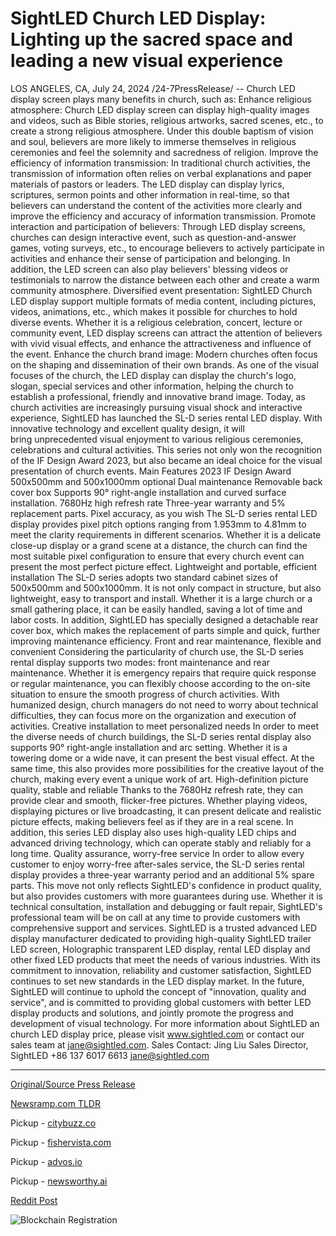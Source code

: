 # SightLED Church LED Display: Lighting up the sacred space and leading a new visual experience

LOS ANGELES, CA, July 24, 2024 /24-7PressRelease/ -- Church LED display screen plays many benefits in church, such as:  Enhance religious atmosphere: Church LED display screen can display high-quality images and videos, such as Bible stories, religious artworks, sacred scenes, etc., to create a strong religious atmosphere. Under this double baptism of vision and soul, believers are more likely to immerse themselves in religious ceremonies and feel the solemnity and sacredness of religion.  Improve the efficiency of information transmission: In traditional church activities, the transmission of information often relies on verbal explanations and paper materials of pastors or leaders. The LED display can display lyrics, scriptures, sermon points and other information in real-time, so that believers can understand the content of the activities more clearly and improve the efficiency and accuracy of information transmission.  Promote interaction and participation of believers: Through LED display screens, churches can design interactive event, such as question-and-answer games, voting surveys, etc., to encourage believers to actively participate in activities and enhance their sense of participation and belonging. In addition, the LED screen can also play believers' blessing videos or testimonials to narrow the distance between each other and create a warm community atmosphere.  Diversified event presentation: SightLED Church LED display support multiple formats of media content, including pictures, videos, animations, etc., which makes it possible for churches to hold diverse events. Whether it is a religious celebration, concert, lecture or community event, LED display screens can attract the attention of believers with vivid visual effects, and enhance the attractiveness and influence of the event.  Enhance the church brand image: Modern churches often focus on the shaping and dissemination of their own brands. As one of the visual focuses of the church, the LED display can display the church's logo, slogan, special services and other information, helping the church to establish a professional, friendly and innovative brand image.  Today, as church activities are increasingly pursuing visual shock and interactive experience, SightLED has launched the SL-D series rental LED display. With innovative technology and excellent quality design, it will bring unprecedented visual enjoyment to various religious ceremonies, celebrations and cultural activities. This series not only won the recognition of the IF Design Award 2023, but also became an ideal choice for the visual presentation of church events.  Main Features 2023 IF Design Award 500x500mm and 500x1000mm optional Dual maintenance Removable back cover box Supports 90° right-angle installation and curved surface installation. 7680Hz high refresh rate Three-year warranty and 5% replacement parts.  Pixel accuracy, as you wish  The SL-D series rental LED display provides pixel pitch options ranging from 1.953mm to 4.81mm to meet the clarity requirements in different scenarios. Whether it is a delicate close-up display or a grand scene at a distance, the church can find the most suitable pixel configuration to ensure that every church event can present the most perfect picture effect.  Lightweight and portable, efficient installation  The SL-D series adopts two standard cabinet sizes of 500x500mm and 500x1000mm. It is not only compact in structure, but also lightweight, easy to transport and install. Whether it is a large church or a small gathering place, it can be easily handled, saving a lot of time and labor costs. In addition, SightLED has specially designed a detachable rear cover box, which makes the replacement of parts simple and quick, further improving maintenance efficiency.  Front and rear maintenance, flexible and convenient  Considering the particularity of church use, the SL-D series rental display supports two modes: front maintenance and rear maintenance. Whether it is emergency repairs that require quick response or regular maintenance, you can flexibly choose according to the on-site situation to ensure the smooth progress of church activities. With humanized design, church managers do not need to worry about technical difficulties, they can focus more on the organization and execution of activities.  Creative installation to meet personalized needs  In order to meet the diverse needs of church buildings, the SL-D series rental display also supports 90° right-angle installation and arc setting. Whether it is a towering dome or a wide nave, it can present the best visual effect. At the same time, this also provides more possibilities for the creative layout of the church, making every event a unique work of art.  High-definition picture quality, stable and reliable  Thanks to the 7680Hz refresh rate, they can provide clear and smooth, flicker-free pictures. Whether playing videos, displaying pictures or live broadcasting, it can present delicate and realistic picture effects, making believers feel as if they are in a real scene. In addition, this series LED display also uses high-quality LED chips and advanced driving technology, which can operate stably and reliably for a long time.  Quality assurance, worry-free service  In order to allow every customer to enjoy worry-free after-sales service, the SL-D series rental display provides a three-year warranty period and an additional 5% spare parts. This move not only reflects SightLED's confidence in product quality, but also provides customers with more guarantees during use. Whether it is technical consultation, installation and debugging or fault repair, SightLED's professional team will be on call at any time to provide customers with comprehensive support and services.  SightLED is a trusted advanced LED display manufacturer dedicated to providing high-quality SightLED trailer LED screen, Holographic transparent LED display, rental LED display and other fixed LED products that meet the needs of various industries. With its commitment to innovation, reliability and customer satisfaction, SightLED continues to set new standards in the LED display market. In the future, SightLED will continue to uphold the concept of "innovation, quality and service", and is committed to providing global customers with better LED display products and solutions, and jointly promote the progress and development of visual technology.  For more information about SightLED an church LED display price, please visit www.sightled.com or contact our sales team at jane@sightled.com. Sales Contact: Jing Liu Sales Director, SightLED +86 137 6017 6613 jane@sightled.com 

---

[Original/Source Press Release](https://www.24-7pressrelease.com/press-release/512805/sightled-church-led-display-lighting-up-the-sacred-space-and-leading-a-new-visual-experience)
                    

[Newsramp.com TLDR](https://newsramp.com/curated-news/sightled-launches-innovative-sl-d-series-rental-led-display-for-churches/89180246c2edede6ae685ba5debfddd2) 


Pickup - [citybuzz.co](https://citybuzz.co/2024/07/24/sightled-revolutionizes-church-experiences-with-advanced-led-display-technology)

Pickup - [fishervista.com](https://fishervista.com/en/sightled-unveils-advanced-led-display-for-churches-enhancing-religious-engagement/20245208)

Pickup - [advos.io](https://advos.io/en/sightled-introduces-innovative-church-led-display-for-enhanced-worship-experience/20245208)

Pickup - [newsworthy.ai](https://newsworthy.ai/curated/sightled-introduces-innovative-church-led-display-series)
 



[Reddit Post](https://www.reddit.com/r/AwardsAndRecognition/comments/1eav6ks/sightled_launches_innovative_sld_series_rental/) 



![Blockchain Registration](https://cdn.newsramp.app/24-7PressRelease/qrcode/247/24/kiwiaQvv.webp)